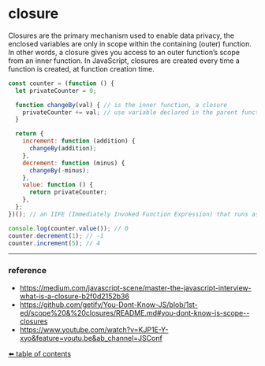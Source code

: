 # closure
Closures are the primary mechanism used to enable data privacy, the enclosed variables are only in scope within the containing (outer) function. In other words, a closure gives you access to an outer function’s scope from an inner function. In JavaScript, closures are created every time a function is created, at function creation time.

```js
const counter = (function () {
  let privateCounter = 0;

  function changeBy(val) { // is the inner function, a closure
    privateCounter += val; // use variable declared in the parent function
  }

  return {
    increment: function (addition) {
      changeBy(addition);
    },
    decrement: function (minus) {
      changeBy(-minus);
    },
    value: function () {
      return privateCounter;
    },
  };
})(); // an IIFE (Immediately Invoked Function Expression) that runs as soon as it is defined

console.log(counter.value()); // 0
counter.decrement(1); // -1
counter.increment(5); // 4
```

------
### reference
- https://medium.com/javascript-scene/master-the-javascript-interview-what-is-a-closure-b2f0d2152b36
- https://github.com/getify/You-Dont-Know-JS/blob/1st-ed/scope%20&%20closures/README.md#you-dont-know-js-scope--closures
- https://www.youtube.com/watch?v=KJP1E-Y-xyo&feature=youtu.be&ab_channel=JSConf

[⬅️ table of contents](https://github.com/xtrixia/highlights)
